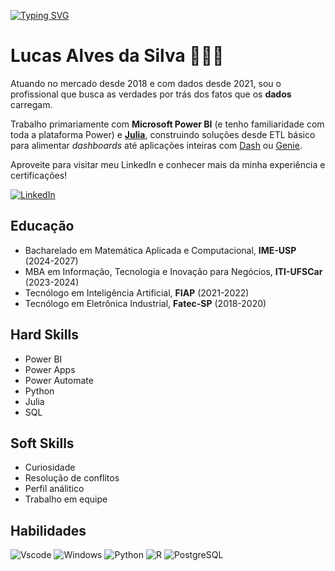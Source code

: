
[![Typing SVG](https://readme-typing-svg.herokuapp.com?font=Fira+Code&pause=1000&color=07F700&background=000000&center=true&vCenter=true&repeat=false&random=true&width=435&lines=Bem-vindo!+%2F+Saluton!+%2F+Welcome!+%F0%9F%AB%A1)](https://git.io/typing-svg)

# Lucas Alves da Silva 👨🏻‍💻
Atuando no mercado desde 2018 e com dados desde 2021, sou o profissional que busca as verdades por trás dos fatos que os **dados** carregam.

Trabalho primariamente com **Microsoft Power BI** (e tenho familiaridade com toda a plataforma Power) e [**Julia**](https://julialang.org/), construindo soluções desde ETL básico para alimentar _dashboards_ até aplicações inteiras com [Dash](https://dash.plotly.com/julia) ou [Genie](https://genieframework.com/).

Aproveite para visitar meu LinkedIn e conhecer mais da minha experiência e certificações!

[![LinkedIn](https://img.shields.io/badge/LinkedIn-000?style=for-the-badge&logo=linkedin&logoColor=0E76A8)](https://www.linkedin.com/in/lucas-silva542/)

## Educação

- Bacharelado em Matemática Aplicada e Computacional, **IME-USP** (2024-2027)
- MBA em Informação, Tecnologia e Inovação para Negócios, **ITI-UFSCar** (2023-2024)
- Tecnólogo em Inteligência Artificial, **FIAP** (2021-2022)
- Tecnólogo em Eletrônica Industrial, **Fatec-SP** (2018-2020)

## Hard Skills

- Power BI
- Power Apps
- Power Automate
- Python
- Julia
- SQL

## Soft Skills

- Curiosidade
- Resolução de conflitos
- Perfil análitico
- Trabalho em equipe

## Habilidades

![Vscode](https://img.shields.io/badge/Vscode-007ACC?style=for-the-badge&logo=visual-studio-code&logoColor=white) ![Windows](https://img.shields.io/badge/Windows-000?style=for-the-badge&logo=windows&logoColor=2CA5E0) ![Python](https://img.shields.io/badge/python-3670A0?style=for-the-badge&logo=python&logoColor=ffdd54) ![R](https://img.shields.io/badge/R-276DC3?style=for-the-badge&logo=r&logoColor=white) ![PostgreSQL](https://img.shields.io/badge/PostgreSQL-000?style=for-the-badge&logo=postgresql)
